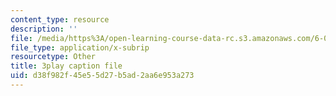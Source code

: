 ```yaml
---
content_type: resource
description: ''
file: /media/https%3A/open-learning-course-data-rc.s3.amazonaws.com/6-004-computation-structures-spring-2017/d38f982f45e55d27b5ad2aa6e953a273_J6rzqMwDUmM.vtt
file_type: application/x-subrip
resourcetype: Other
title: 3play caption file
uid: d38f982f-45e5-5d27-b5ad-2aa6e953a273
---
```

